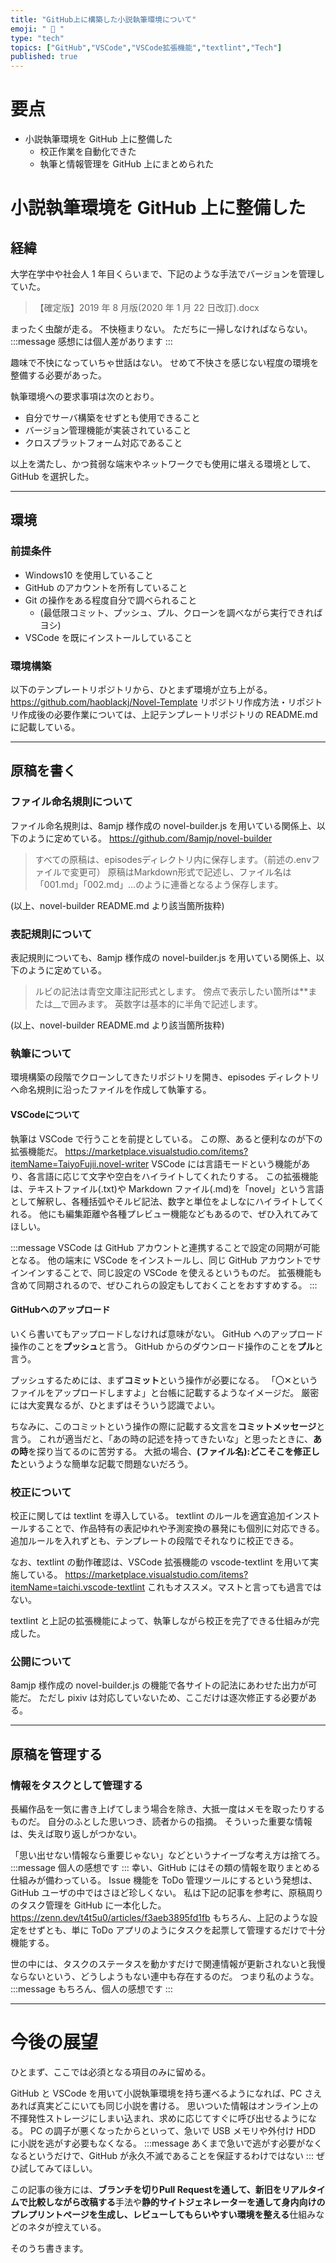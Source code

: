 ```yaml
---
title: "GitHub上に構築した小説執筆環境について"
emoji: " 📖 "
type: "tech"
topics: ["GitHub","VSCode","VSCode拡張機能","textlint","Tech"]
published: true
---
```

# 要点
- 小説執筆環境を GitHub 上に整備した
  - 校正作業を自動化できた
  - 執筆と情報管理を GitHub 上にまとめられた

# 小説執筆環境を GitHub 上に整備した
##  経緯
大学在学中や社会人 1 年目くらいまで、下記のような手法でバージョンを管理していた。

> 【確定版】2019 年 8 月版(2020 年 1 月 22 日改訂).docx

まったく虫酸が走る。
不快極まりない。
ただちに一掃しなければならない。
:::message
感想には個人差があります
:::

趣味で不快になっていちゃ世話はない。
せめて不快さを感じない程度の環境を整備する必要があった。

執筆環境への要求事項は次のとおり。
- 自分でサーバ構築をせずとも使用できること
- バージョン管理機能が実装されていること
- クロスプラットフォーム対応であること

以上を満たし、かつ貧弱な端末やネットワークでも使用に堪える環境として、GitHub を選択した。

-----

##  環境
### 前提条件
- Windows10 を使用していること
- GitHub のアカウントを所有していること
- Git の操作をある程度自分で調べられること
    - (最低限コミット、プッシュ、プル、クローンを調べながら実行できればヨシ)
- VSCode を既にインストールしていること

### 環境構築
以下のテンプレートリポジトリから、ひとまず環境が立ち上がる。
https://github.com/haoblackj/Novel-Template
リポジトリ作成方法・リポジトリ作成後の必要作業については、上記テンプレートリポジトリの README.md に記載している。

-----

## 原稿を書く
### ファイル命名規則について
ファイル命名規則は、8amjp 様作成の novel-builder.js を用いている関係上、以下のように定めている。
https://github.com/8amjp/novel-builder
> すべての原稿は、episodesディレクトリ内に保存します。（前述の.envファイルで変更可）
> 原稿はMarkdown形式で記述し、ファイル名は「001.md」「002.md」…のように連番となるよう保存します。

(以上、novel-builder README.md より該当箇所抜粋)

### 表記規則について
表記規則についても、8amjp 様作成の novel-builder.js を用いている関係上、以下のように定めている。
> ルビの記法は青空文庫注記形式とします。
> 傍点で表示したい箇所は**または__で囲みます。
> 英数字は基本的に半角で記述します。

(以上、novel-builder README.md より該当箇所抜粋)

### 執筆について
環境構築の段階でクローンしてきたリポジトリを開き、episodes ディレクトリへ命名規則に沿ったファイルを作成して執筆する。

#### VSCodeについて
執筆は VSCode で行うことを前提としている。
この際、あると便利なのが下の拡張機能だ。
https://marketplace.visualstudio.com/items?itemName=TaiyoFujii.novel-writer
VSCode には言語モードという機能があり、各言語に応じて文字や空白をハイライトしてくれたりする。
この拡張機能は、テキストファイル(.txt)や Markdown ファイル(.md)を「novel」という言語として解釈し、各種括弧やそルビ記法、数字と単位をよしなにハイライトしてくれる。
他にも編集距離や各種プレビュー機能などもあるので、ぜひ入れてみてほしい。

:::message
VSCode は GitHub アカウントと連携することで設定の同期が可能となる。
他の端末に VSCode をインストールし、同じ GitHub アカウントでサインインすることで、同じ設定の VSCode を使えるというものだ。
拡張機能も含めて同期されるので、ぜひこれらの設定もしておくことをおすすめする。
:::

####  GitHubへのアップロード
いくら書いてもアップロードしなければ意味がない。
GitHub へのアップロード操作のことを**プッシュ**と言う。
GitHub からのダウンロード操作のことを**プル**と言う。

プッシュするためには、まず**コミット**という操作が必要になる。
「〇✕というファイルをアップロードしますよ」と台帳に記載するようなイメージだ。
厳密には大変異なるが、ひとまずはそういう認識でよい。

ちなみに、このコミットという操作の際に記載する文言を**コミットメッセージ**と言う。
これが適当だと、「あの時の記述を持ってきたいな」と思ったときに、**あの時**を探り当てるのに苦労する。
大抵の場合、**(ファイル名):どこそこを修正した**というような簡単な記載で問題ないだろう。

### 校正について
校正に関しては textlint を導入している。
textlint のルールを適宜追加インストールすることで、作品特有の表記ゆれや予測変換の暴発にも個別に対応できる。
追加ルールを入れずとも、テンプレートの段階でそれなりに校正できる。

なお、textlint の動作確認は、VSCode 拡張機能の vscode-textlint を用いて実施している。
https://marketplace.visualstudio.com/items?itemName=taichi.vscode-textlint
これもオススメ。マストと言っても過言ではない。

textlint と上記の拡張機能によって、執筆しながら校正を完了できる仕組みが完成した。

### 公開について
8amjp 様作成の novel-builder.js の機能で各サイトの記法にあわせた出力が可能だ。
ただし pixiv は対応していないため、ここだけは逐次修正する必要がある。

-----
## 原稿を管理する
### 情報をタスクとして管理する
長編作品を一気に書き上げてしまう場合を除き、大抵一度はメモを取ったりするものだ。
自分のふとした思いつき、読者からの指摘。
そういった重要な情報は、失えば取り返しがつかない。

「思い出せない情報なら重要じゃない」などというナイーブな考え方は捨てろ。
:::message
個人の感想です
:::
幸い、GitHub にはその類の情報を取りまとめる仕組みが備わっている。
Issue 機能を ToDo 管理ツールにするという発想は、GitHub ユーザの中ではさほど珍しくない。
私は下記の記事を参考に、原稿周りのタスク管理を GitHub に一本化した。
https://zenn.dev/t4t5u0/articles/f3aeb3895fd1fb
もちろん、上記のような設定をせずとも、単に ToDo アプリのようにタスクを起票して管理するだけで十分機能する。

世の中には、タスクのステータスを動かすだけで関連情報が更新されないと我慢ならないという、どうしようもない連中も存在するのだ。
つまり私のような。
:::message
もちろん、個人の感想です
:::

-----

# 今後の展望
ひとまず、ここでは必須となる項目のみに留める。

GitHub と VSCode を用いて小説執筆環境を持ち運べるようになれば、PC さえあれば真実どこにいても同じ小説を書ける。
思いついた情報はオンライン上の不揮発性ストレージにしまい込まれ、求めに応じてすぐに呼び出せるようになる。
PC の調子が悪くなったからといって、急いで USB メモリや外付け HDD に小説を逃がす必要もなくなる。
:::message
あくまで急いで逃がす必要がなくなるというだけで、GitHub が永久不滅であることを保証するわけではない
:::
ぜひ試してみてほしい。

この記事の後方には、**ブランチを切りPull Requestを通して、新旧をリアルタイムで比較しながら改稿する**手法や**静的サイトジェネレーターを通して身内向けのプレプリントページを生成し、レビューしてもらいやすい環境を整える**仕組みなどのネタが控えている。

そのうち書きます。